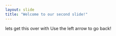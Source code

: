 ```yaml
---
layout: slide
title: "Welcome to our second slide!"
---
```

lets get this over with
Use the left arrow to go back!